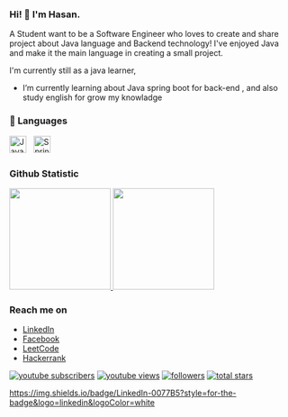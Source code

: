 ### Hi! 👋 I'm Hasan.

A Student want to be a Software Engineer who loves to create and share project about Java language and Backend technology! I've enjoyed Java and make it the main language in creating a small project.

I'm currently still as a java learner, 
-  I’m currently learning about Java spring boot for back-end , and also study english for grow my knowladge
   

### 🧰 Languages 

<img align="left" alt="Java" width="30px" style="padding-right:10px;" src="https://cdn.jsdelivr.net/gh/devicons/devicon/icons/java/java-original.svg"/>
<img align="left" alt="Spring" width="30px" style="padding-right:10px;" src="https://cdn.jsdelivr.net/gh/devicons/devicon/icons/spring/spring-original.svg" />
  <br>
  <br>

### Github Statistic

<p align="left">
<a href="https://github.com/penuliscode">
  <img height="180em" src="https://github-readme-stats-eight-theta.vercel.app/api?username=hasanalmunawr&show_icons=true&theme=algolia&include_all_commits=true&count_private=true"/>
  <img height="180em" src="https://github-readme-stats-eight-theta.vercel.app/api/top-langs/?username=hasanalmunawr&layout=compact&layout=compact&theme=algolia"/>
</a>
</p>

### Reach me on
- <a href="https://linkedin.com/in/hasan-almunawar-083982278/">LinkedIn</a> 
- <a href="https://web.facebook.com/hasan.almunawar.315">Facebook</a>
- <a href="https://leetcode.com/hasan_23/">LeetCode</a>
- <a href="https://www.hackerrank.com/hasanalmunawar07">Hackerrank</a>


 <p align="left">
      <a href="https://www.youtube.com/c/fknight?sub_confirmation=1">
         <img alt="youtube subscribers" title="Subscribe to my YouTube channel" src="https://custom-icon-badges.demolab.com/youtube/channel/subscribers/UC2WHjPDvbE6O328n17ZGcfg?color=%23E05D44&label=SUBSCRIBE&logo=video&logoColor=white&style=for-the-badge&labelColor=CE4630"/></a> 
      <a href="https://www.youtube.com/c/fknight">
         <img alt="youtube views" title="YouTube views" src="https://img.shields.io/badge/LinkedIn-0077B5?style=for-the-badge&logo=linkedin&logoColor=white"/></a> 
      <a href="https://github.com/ForrestKnight?tab=followers">
         <img alt="followers" title="Follow me on Github" src="https://custom-icon-badges.demolab.com/github/followers/ForrestKnight?color=236ad3&labelColor=1155ba&style=for-the-badge&logo=person-add&label=Follow&logoColor=white"/></a>
      <a href="https://github.com/ForrestKnight?tab=repositories&sort=stargazers">
         <img alt="total stars" title="Total stars on GitHub" src="https://custom-icon-badges.demolab.com/github/stars/ForrestKnight?color=55960c&style=for-the-badge&labelColor=488207&logo=star"/></a>
   </p>



   https://img.shields.io/badge/LinkedIn-0077B5?style=for-the-badge&logo=linkedin&logoColor=white
